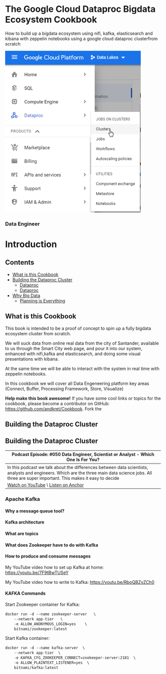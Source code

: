 # The Google Cloud Dataproc Bigdata Ecosystem Cookbook
How to build up a bigdata ecosystem using nifi, kafka, elasticsearch and kibana with zeppelin notebooks using a google cloud dataproc clusterfrom scratch

![Cloud Components](/images/00-Dataproc.png)

### Data Engineer

Introduction
============

## Contents

- [What is this Cookbook](README.md#what-is-this-cookbook)
- [Building the Dataproc Cluster](README.md#building-the-dataproc-cluster)
  - [Dataproc](README.md#what-is-dataproc)
  - [Dataproc](README.md#what-is-dataproc-cluster)
- [Why Big Data](03-AdvancedSkills.md#why-big-data)
    - [Planning is Everything](03-AdvancedSkills.md#planning-is-everything)


## What is this Cookbook

This book is intended to be a proof of concept to spin up a fully bigdata ecosystem cluster from scratch. 

We will suck data from online real data from the city of Santander, available to us through the Smart City web page, and pour it into our system, enhanced with nifi,kafka and elasticsearch, and doing some visual presentations with kibana.

At the same time we will be able to interact with the system in real time with zeppelin notebooks.

In this cookbook we will cover all Data Engeneering platform key areas (Connect, Buffer, Processing Framework, Store, Visualize)

**Help make this book awesome!**
If you have some cool links or topics for the cookbook, please become a
contributor on GitHub: <https://github.com/andkret/Cookbook>. Fork the

## Building the Dataproc Cluster

Building the Dataproc Cluster
-------------------------------

| Podcast Episode: #050 Data Engineer, Scientist or Analyst - Which One Is For You?
|-----------------------------------------------------------------------------------
| In this podcast we talk about the diﬀerences between data scientists, analysts and engineers. Which are the three main data science jobs. All three are super important. This makes it easy to decide
| [Watch on YouTube](https://youtu.be/64TYZETOEdQ) \ [Listen on Anchor](https://anchor.fm/andreaskayy/episodes/050-Data-Engineer-Scientist-or-Analyst-Which-One-Is-For-You-e45ibl)



### Apache Kafka

#### Why a message queue tool?

#### Kafka architecture

#### What are topics

#### What does Zookeeper have to do with Kafka

#### How to produce and consume messages

My YouTube video how to set up Kafka at home:
<https://youtu.be/7F9tBwTUSeY>

My YouTube video how to write to Kafka: <https://youtu.be/RboQBZvZCh0>

#### KAFKA Commands

Start Zookeeper container for Kafka:

    docker run -d --name zookeeper-server   \
        --network app-tier   \
        -e ALLOW_ANONYMOUS_LOGIN=yes    \
        bitnami/zookeeper:latest

Start Kafka container:

    docker run -d --name kafka-server  \
        --network app-tier  \
        -e KAFKA_CFG_ZOOKEEPER_CONNECT=zookeeper-server:2181  \
        -e ALLOW_PLAINTEXT_LISTENER=yes  \
        bitnami/kafka:latest


